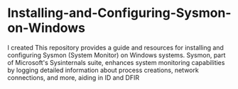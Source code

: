 # Installing-and-Configuring-Sysmon-on-Windows
I created This repository provides a guide and resources for installing and configuring Sysmon (System Monitor) on Windows systems. Sysmon, part of Microsoft's Sysinternals suite, enhances system monitoring capabilities by logging detailed information about process creations, network connections, and more, aiding in ID and DFIR
